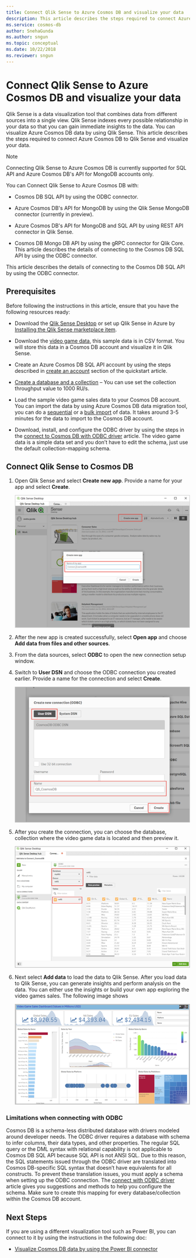 ```yaml
---
title: Connect Qlik Sense to Azure Cosmos DB and visualize your data
description: This article describes the steps required to connect Azure Cosmos DB to Qlik Sense and visualize your data. 
ms.service: cosmos-db
author: SnehaGunda
ms.author: sngun
ms.topic: conceptual
ms.date: 10/22/2018
ms.reviewer: sngun
---
```


# Connect Qlik Sense to Azure Cosmos DB and visualize your data

Qlik Sense is a data visualization tool that combines data from different sources into a single view. Qlik Sense indexes every possible relationship in your data so that you can gain immediate insights to the data. You can visualize Azure Cosmos DB data by using Qlik Sense. This article describes the steps required to connect Azure Cosmos DB to Qlik Sense and visualize your data. 

> [!NOTE]
> Connecting Qlik Sense to Azure Cosmos DB is currently supported for SQL API and Azure Cosmos DB's API for MongoDB accounts only.

You can Connect Qlik Sense to Azure Cosmos DB with:

* Cosmos DB SQL API by using the ODBC connector.

* Azure Cosmos DB's API for MongoDB by using the Qlik Sense MongoDB connector (currently in preview).

* Azure Cosmos DB's API for MongoDB and SQL API by using REST API connector in Qlik Sense.

* Cosmos DB Mongo DB API by using the gRPC connector for Qlik Core.
This article describes the details of connecting to the Cosmos DB SQL API by using the ODBC connector.

This article describes the details of connecting to the Cosmos DB SQL API by using the ODBC connector.

## Prerequisites

Before following the instructions in this article, ensure that you have the following resources ready:

* Download the [Qlik Sense Desktop](https://www.qlik.com/us/try-or-buy/download-qlik-sense) or set up Qlik Sense in Azure by [Installing the Qlik Sense marketplace item](https://azuremarketplace.microsoft.com/marketplace/apps/qlik.qlik-sense).

* Download the [video game data](https://www.kaggle.com/gregorut/videogamesales), this sample data is in CSV format. You will store this data in a Cosmos DB account and visualize it in Qlik Sense.

* Create an Azure Cosmos DB SQL API account by using the steps described in [create an account](create-sql-api-dotnet.md#create-a-database-account) section of the quickstart article.

* [Create a database and a collection](create-sql-api-dotnet.md#add-a-collection) – You can use set the collection throughput value to 1000 RU/s. 

* Load the sample video game sales data to your Cosmos DB account. You can import the data by using Azure Cosmos DB data migration tool, you can do a [sequential](import-data.md#SQLSeqTarget) or a [bulk import](import-data.md#SQLBulkTarget) of data. It takes around 3-5 minutes for the data to import to the Cosmos DB account.

* Download, install, and configure the ODBC driver by using the steps in the [connect to Cosmos DB with ODBC driver](odbc-driver.md) article. The video game data is a simple data set and you don’t have to edit the schema, just use the default collection-mapping schema.

## Connect Qlik Sense to Cosmos DB

1. Open Qlik Sense and select **Create new app**. Provide a name for your app and select **Create**.

   ![Create a new Qlik Sense app](./media/visualize-qlik-sense/create-new-qlik-sense-app.png)

2. After the new app is created successfully, select **Open app** and choose **Add data from files and other sources**. 

3. From the data sources, select **ODBC** to open the new connection setup window. 

4. Switch to **User DSN** and choose the ODBC connection you created earlier. Provide a name for the connection and select **Create**. 

   ![Create a new connection](./media/visualize-qlik-sense/create-new-connection.png)

5. After you create the connection, you can choose the database, collection where the video game data is located and then preview it.

   ![Choose the database and collection](./media/visualize-qlik-sense/choose-database-and-collection.png) 

6. Next select **Add data** to load the data to Qlik Sense. After you load data to Qlik Sense, you can generate insights and perform analysis on the data. You can either use the insights or build your own app exploring the video games sales. The following image shows 

   ![Visualize data](./media/visualize-qlik-sense/visualize-data.png)

### Limitations when connecting with ODBC 

Cosmos DB is a schema-less distributed database with drivers modeled around developer needs. The ODBC driver requires a database with schema to infer columns, their data types, and other properties. The regular SQL query or the DML syntax with relational capability is not applicable to Cosmos DB SQL API because SQL API is not ANSI SQL. Due to this reason, the SQL statements issued through the ODBC driver are translated into Cosmos DB-specific SQL syntax that doesn’t have equivalents for all constructs. To prevent these translation issues, you must apply a schema when setting up the ODBC connection. The [connect with ODBC driver](odbc-driver.md) article gives you suggestions and methods to help you configure the schema. Make sure to create this mapping for every database/collection within the Cosmos DB account.

## Next Steps

If you are using a different visualization tool such as Power BI, you can connect to it by using the instructions in the following doc:

* [Visualize Cosmos DB data by using the Power BI connector](powerbi-visualize.md)
